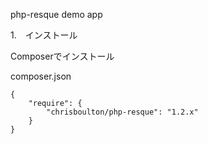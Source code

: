 php-resque demo app


1.　インストール

Composerでインストール

composer.json

```
{
    "require": {
        "chrisboulton/php-resque": "1.2.x"
    }
}	
```
